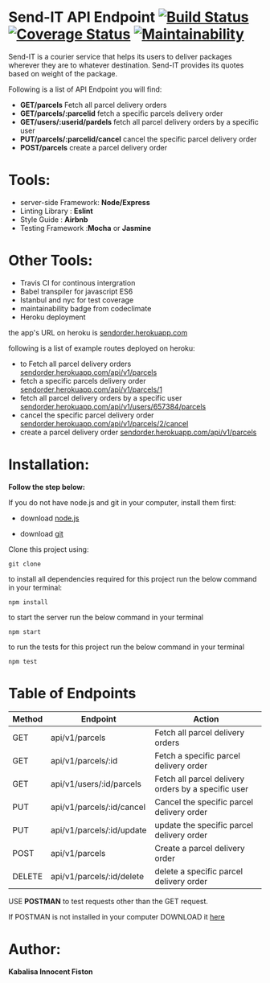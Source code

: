 # Send-IT API Endpoint [![Build Status](https://travis-ci.org/Kabalisa/senditapi.svg?branch=master)](https://travis-ci.org/Kabalisa/senditapi) [![Coverage Status](https://coveralls.io/repos/github/Kabalisa/senditapi/badge.svg?branch=master)](https://coveralls.io/github/Kabalisa/senditapi?branch=master) [![Maintainability](https://api.codeclimate.com/v1/badges/a99a88d28ad37a79dbf6/maintainability)](https://codeclimate.com/github/codeclimate/codeclimate/maintainability)
Send-IT is a courier service that helps its users to deliver packages wherever they are to whatever destination. Send-IT provides its quotes
based on weight of the package. 

Following is a list of API Endpoint you will find:

* **GET/parcels** Fetch all parcel delivery orders
* **GET/parcels/:parcelid** fetch a specific parcels delivery order
* **GET/users/:userid/pardels** fetch all parcel delivery orders by a specific user
* **PUT/parcels/:parcelid/cancel** cancel the specific parcel delivery order
* **POST/parcels** create a parcel delivery order
 
 # Tools:
 * server-side Framework: **Node/Express**
 * Linting Library : **Eslint**
 * Style Guide : **Airbnb**
 * Testing Framework :**Mocha** or **Jasmine**
 
 # Other Tools:
 * Travis CI for continous intergration
 * Babel transpiler for javascript ES6
 * Istanbul and nyc for test coverage
 * maintainability badge from codeclimate
 * Heroku deployment
 
 the app's URL on heroku is [sendorder.herokuapp.com](https://sendorder.herokuapp.com/)
 
 following is a list of example routes deployed on heroku:
 
 * to Fetch all parcel delivery orders [sendorder.herokuapp.com/api/v1/parcels](https://sendorder.herokuapp.com/api/v1/parcels)
 * fetch a specific parcels delivery order [sendorder.herokuapp.com/api/v1/parcels/1](https://sendorder.herokuapp.com/api/v1/parcels/1)
 * fetch all parcel delivery orders by a specific user [sendorder.herokuapp.com/api/v1/users/657384/parcels](https://sendorder.herokuapp.com/api/v1/users/657384/parcels/)
 * cancel the specific parcel delivery order [sendorder.herokuapp.com/api/v1/parcels/2/cancel](https://sendorder.herokuapp.com/api/v1/parcels/2/cancel)
 * create a parcel delivery order [sendorder.herokuapp.com/api/v1/parcels](https://sendorder.herokuapp.com/api/v1/parcels)


# Installation: 
**Follow the step below:**

If you do not have node.js and git in your computer, install them first:

* download [node.js](https://nodejs.org/en/download/)

* download [git](https://git-scm.com/downloads)

Clone this project using:

```
git clone 
```
to install all dependencies required for this project run the below command in your terminal:
```
npm install
```
to start the server run the below command in your terminal
```
npm start
```
to run the tests for this project run the below command in your terminal
```
npm test
```

# Table of Endpoints
Method | Endpoint | Action 
------ | -------- | ------
GET | api/v1/parcels | Fetch all parcel delivery orders
GET | api/v1/parcels/:id | Fetch a specific parcel delivery order
GET | api/v1/users/:id/parcels | Fetch all parcel delivery orders by a specific user
PUT | api/v1/parcels/:id/cancel | Cancel the specific parcel delivery order
PUT | api/v1/parcels/:id/update | update the specific parcel delivery order
POST | api/v1/parcels | Create a parcel delivery order
DELETE | api/v1/parcels/:id/delete | delete a specific parcel delivery order

USE **POSTMAN** to test requests other than the GET request.

If POSTMAN is not installed in your computer DOWNLOAD it [here](https://www.getpostman.com/apps)

# Author:

**Kabalisa Innocent Fiston**

